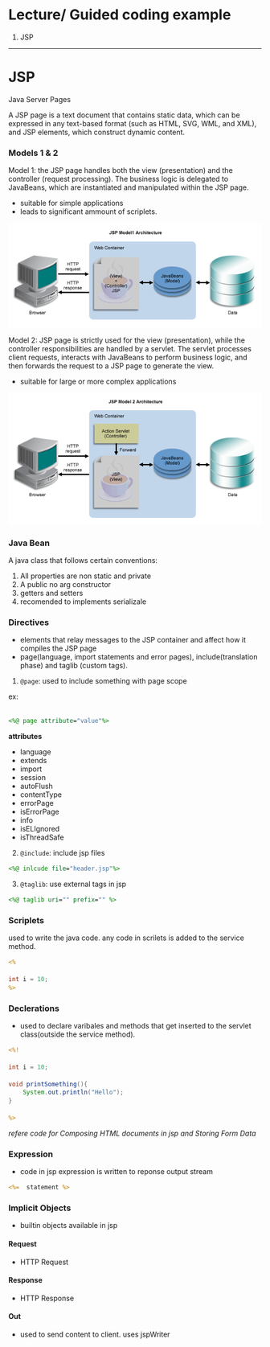 # Lecture/ Guided  coding example

1. JSP

---

# JSP

Java Server Pages

A JSP page is a text document that contains static data, which can be expressed in any text-based format (such as HTML, SVG, WML, and XML), and JSP elements, which construct dynamic content.
### Models 1 & 2

Model 1: the JSP page handles both the view (presentation) and the controller (request processing). The business logic is delegated to JavaBeans, which are instantiated and manipulated within the JSP page.

- suitable for simple applications
- leads to significant ammount of scriplets.

![model 1](./images/jsp-model-1.gif)

Model 2: JSP page is strictly used for the view (presentation), while the controller responsibilities are handled by a servlet. The servlet processes client requests, interacts with JavaBeans to perform business logic, and then forwards the request to a JSP page to generate the view.

- suitable for large or more complex applications

![model 1](./images/jsp-model-2.gif)
### Java Bean

A java class that follows certain conventions:

1. All properties are non static and private
2. A public no arg constructor
3. getters and setters
4. recomended to implements serializale


### Directives
- elements that relay messages to the JSP container and affect how it compiles the JSP page
- page(language, import statements and error pages), include(translation phase) and taglib (custom tags). 

1. `@page`: used to include something with page scope

ex:

```jsp

<%@ page attribute="value"%>

```

**attributes**

- language
- extends
- import
- session
- autoFlush
- contentType
- errorPage
- isErrorPage
- info
- isELIgnored
- isThreadSafe

2.  `@include`: include jsp files


```jsp
<%@ inlcude file="header.jsp"%>
```


3. `@taglib`: use external tags in jsp

```jsp
<%@ taglib uri="" prefix="" %>
```


### Scriplets

used to write the java code. any code in scrilets is added to the service method.
```jsp
<%

int i = 10;
%>
```

### Declerations

- used to declare varibales and methods that get inserted to the servlet class(outside the service method).

```jsp
<%! 

int i = 10;

void printSomething(){
    System.out.println("Hello");
}

%>
```

<i>refere code for Composing HTML documents in jsp and Storing Form Data</i>

### Expression

- code in jsp expression is written to reponse output stream

```jsp
<%=  statement %>  
```

### Implicit Objects

- builtin objects available in jsp

#### Request

- HTTP Request

#### Response

- HTTP Response

#### Out

- used to send content to client. uses jspWriter








